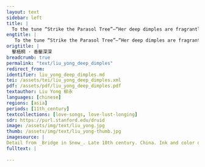 ```yaml
---
layout: text
sidebar: left
title: |
  To the tune “Strike the Parasol Tree”—“Her deep dimples are fragrantly powdered” | 擊梧桐 · 香靨深深
engtitle: |
   To the tune “Strike the Parasol Tree”—“Her deep dimples are fragrantly powdered”
origtitle: |
  擊梧桐 · 香靨深深
breadcrumb: true
permalink: "text/liu_yong_deep_dimples"
redirect_from: 
identifier: liu_yong_deep_dimples.md
tei: /assets/tei/liu_yong_deep_dimples.xml
pdf: /assets/pdf/liu_yong_deep_dimples.pdf
textauthor: Liu Yong 柳永
languages: [chinese]
regions: [asia]
periods: [11th_century]
textcollections: [love-songs, love-lust-longing]
sdr: https://purl.stanford.edu/druid 
image: /assets/img/text/liu_yong.jpg
thumb: /assets/img/text/liu_yong-thumb.jpg
imagesource: |
Detail from _Bridge in Snow_. Late 10th century. China. Ink and color on silk. 9 3/4 x 10 1/4 in. (24.8 x 26.0 cm). The Metropolitan Museum of Art, New York. Object Number 13.100.116. https://www.metmuseum.org/art/collection/search/51399. [Public Domain]
fulltext: |
  
--- 
```

